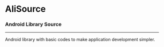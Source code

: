 # AliSource
### Android Library Source

-----

Android library with basic codes to make application development simpler.
